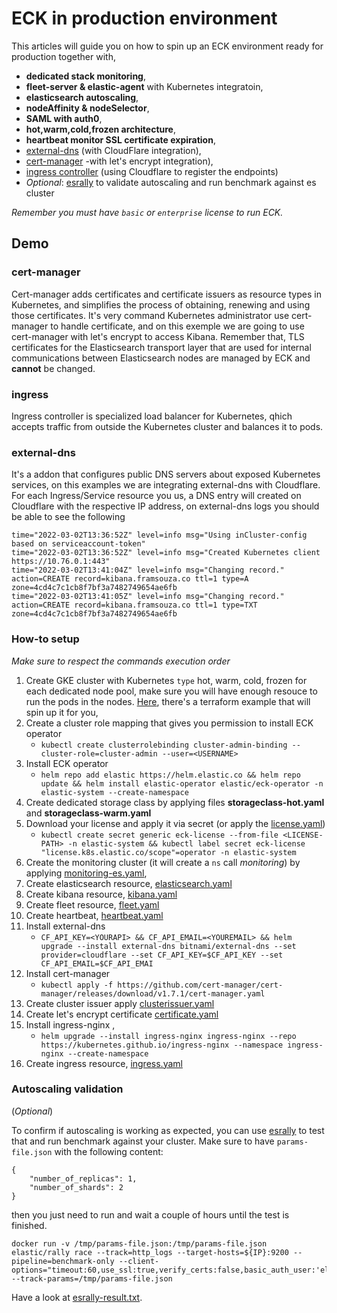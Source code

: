 # ECK in production environment

This articles will guide you on how to spin up an ECK environment ready for production together with,

- **dedicated stack monitoring**,
- **fleet-server & elastic-agent** with Kubernetes integratoin,
- **elasticsearch autoscaling**,
- **nodeAffinity & nodeSelector**,
- **SAML with auth0**,
- **hot,warm,cold,frozen architecture**,
- **heartbeat monitor SSL certificate expiration**,
- [external-dns](https://github.com/kubernetes-sigs/external-dns) (with CloudFlare integration),
- [cert-manager](https://github.com/cert-manager/cert-manager) -with let's encrypt integration),
- [ingress controller](https://kubernetes.github.io/ingress-nginx/) (using Cloudflare to register the endpoints)
- _Optional_: [esrally](https://esrally.readthedocs.io/en/stable/) to validate autoscaling and run benchmark against es cluster 

_Remember you must have `basic` or `enterprise` license to run ECK._

## Demo

### cert-manager
Cert-manager adds certificates and  certificate issuers as resource types in Kubernetes, and simplifies the process of obtaining, renewing and using those certificates. It's very command Kubernetes administrator use cert-manager to handle certificate, and on this exemple we are going to use cert-manager with let's encrypt to access Kibana. Remember that, TLS certificates for the Elasticsearch transport layer that are used for internal communications between Elasticsearch nodes are managed by ECK and **cannot** be changed.

### ingress
Ingress controller is specialized load balancer for Kubernetes, qhich accepts traffic from outside the Kubernetes cluster and balances it to pods. 

### external-dns
It's a addon that configures public DNS servers about exposed Kubernetes services, on this examples we are integrating external-dns with Cloudflare. For each Ingress/Service resource you us, a DNS entry will created on Cloudflare with the respective IP address, on external-dns logs you should be able to see the following

```
time="2022-03-02T13:36:52Z" level=info msg="Using inCluster-config based on serviceaccount-token"
time="2022-03-02T13:36:52Z" level=info msg="Created Kubernetes client https://10.76.0.1:443"
time="2022-03-02T13:41:04Z" level=info msg="Changing record." action=CREATE record=kibana.framsouza.co ttl=1 type=A zone=4cd4c7c1cb8f7bf3a7482749654ae6fb
time="2022-03-02T13:41:05Z" level=info msg="Changing record." action=CREATE record=kibana.framsouza.co ttl=1 type=TXT zone=4cd4c7c1cb8f7bf3a7482749654ae6fb
```

### How-to setup

_Make sure to respect the commands execution order_

1. Create GKE cluster with Kubernetes `type` hot, warm, cold,  frozen for each dedicated node pool, make sure you will have enough resouce to run the pods in the nodes. [Here](https://github.com/framsouza/terraform), there's a terraform example that will spin up it for you, 
2. Create a cluster role mapping that gives you permission to install ECK operator 
	- `kubectl create clusterrolebinding cluster-admin-binding --cluster-role=cluster-admin --user=<USERNAME>`
3. Install ECK operator 
	- `helm repo add elastic https://helm.elastic.co && helm repo update && helm install elastic-operator elastic/eck-operator -n elastic-system --create-namespace`
4. Create dedicated storage class by applying files **storageclass-hot.yaml** and **storageclass-warm.yaml**
5. Download your license and apply it via secret (or apply the [license.yaml](https://github.com/framsouza/eck-ready-for-production/blob/main/license.yaml))
	- `kubectl create secret generic eck-license --from-file <LICENSE-PATH> -n elastic-system && kubectl label secret eck-license "license.k8s.elastic.co/scope"=operator -n elastic-system`
6. Create the monitoring cluster (it will create a `ns` call *monitoring*) by applying [monitoring-es.yaml](https://github.com/framsouza/eck-ready-for-production/blob/main/monitoring-es.yaml),
7. Create elasticsearch resource, [elasticsearch.yaml](https://github.com/framsouza/eck-ready-for-production/blob/main/elasticsearch.yaml)
8. Create kibana resource, [kibana.yaml](https://github.com/framsouza/eck-ready-for-production/blob/main/kibana.yaml)
9. Create fleet resource, [fleet.yaml](https://github.com/framsouza/eck-ready-for-production/blob/main/fleet.yaml)
10. Create heartbeat, [heartbeat.yaml](https://github.com/framsouza/eck-ready-for-production/blob/main/heartbeat.yaml)
11. Install external-dns
	- `CF_API_KEY=<YOURAPI> && CF_API_EMAIL=<YOUREMAIL> && helm upgrade --install external-dns bitnami/external-dns --set provider=cloudflare --set CF_API_KEY=$CF_API_KEY --set CF_API_EMAIL=$CF_API_EMAI`
12. Install cert-manager
	- `kubectl apply -f https://github.com/cert-manager/cert-manager/releases/download/v1.7.1/cert-manager.yaml`
13. Create cluster issuer apply [clusterissuer.yaml](https://github.com/framsouza/eck-ready-for-production/blob/main/clusterissuer.yaml)
14. Create let's encrypt certificate [certificate.yaml](https://github.com/framsouza/eck-ready-for-production/blob/main/certificate.yaml)
15. Install ingress-nginx ,
	- `helm upgrade --install ingress-nginx ingress-nginx --repo https://kubernetes.github.io/ingress-nginx --namespace ingress-nginx --create-namespace`
16. Create ingress resource, [ingress.yaml](https://github.com/framsouza/eck-ready-for-production/blob/main/ingress.yaml)


### Autoscaling validation
(_Optional_)

To confirm if autoscaling is working as expected, you can use [esrally](https://esrally.readthedocs.io/en/stable/) to test that and run benchmark against your cluster. Make sure to have `params-file.json` with the following content:
```
{
    "number_of_replicas": 1,
    "number_of_shards": 2
}
```

then you just need to run and wait a couple of hours until the test is finished.

```
docker run -v /tmp/params-file.json:/tmp/params-file.json elastic/rally race --track=http_logs --target-hosts=${IP}:9200 --pipeline=benchmark-only --client-options="timeout:60,use_ssl:true,verify_certs:false,basic_auth_user:'elastic',basic_auth_password:'${PASSWORD}'"  --track-params=/tmp/params-file.json
```

Have a look at [esrally-result.txt](https://github.com/framsouza/eck-ready-for-production/blob/main/esrally-result.txt).
